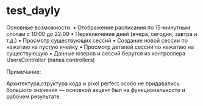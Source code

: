 # test_dayly

Основные возможности:
	•	Отображение расписания по 15-минутным слотам с 10:00 до 22:00
	•	Переключение дней (вчера, сегодня, завтра и т.д.)
	•	Просмотр существующих сессий
	•	Создание новой сессии по нажатию на пустую ячейку
	•	Просмотр деталей сессии по нажатию на существующую
	•	Данные юзеров и сессий берутся из контроллера UsersController (папка controllers)

Примечание:

Архитектура,структура кода и pixel perfect особо не придавались большого значения — основной акцент был на функциональности и рабочем результате.